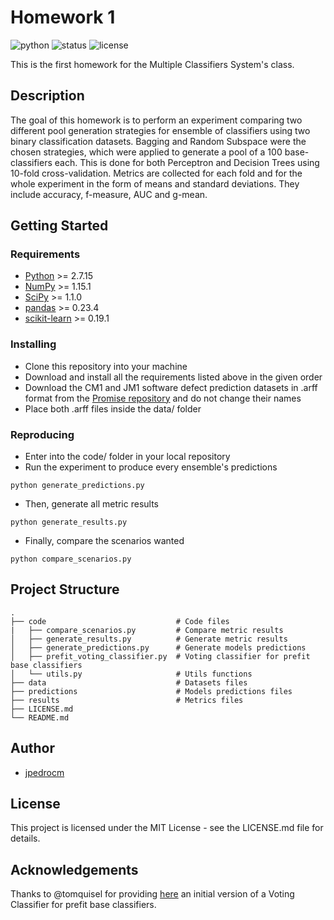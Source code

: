 # Homework 1

![python](https://img.shields.io/badge/python-2.7-blue.svg)
![status](https://img.shields.io/badge/status-in%20progress-yellow.svg)
![license](https://img.shields.io/badge/license-MIT-green.svg)

This is the first homework for the Multiple Classifiers System's class.

## Description

The goal of this homework is to perform an experiment comparing two different pool generation strategies for ensemble of classifiers using two binary classification datasets. Bagging and Random Subspace were the chosen strategies, which were applied to generate a pool of a 100 base-classifiers each. This is done for both Perceptron and Decision Trees using 10-fold cross-validation. Metrics are collected for each fold and for the whole experiment in the form of means and standard deviations. They include accuracy, f-measure, AUC and g-mean.

## Getting Started

### Requirements

* [Python](https://www.python.org/) >= 2.7.15
* [NumPy](http://www.numpy.org/) >= 1.15.1
* [SciPy](https://www.scipy.org/) >= 1.1.0
* [pandas](https://pandas.pydata.org/) >= 0.23.4
* [scikit-learn](http://scikit-learn.org/stable/) >= 0.19.1


### Installing

* Clone this repository into your machine
* Download and install all the requirements listed above in the given order
* Download the CM1 and JM1 software defect prediction datasets in .arff format from the [Promise repository](http://promise.site.uottawa.ca/SERepository/datasets-page.html) and do not change their names
* Place both .arff files inside the data/ folder

### Reproducing

* Enter into the code/ folder in your local repository
* Run the experiment to produce every ensemble's predictions
```
python generate_predictions.py
```
* Then, generate all metric results
```
python generate_results.py
```
* Finally, compare the scenarios wanted
```
python compare_scenarios.py
```

## Project Structure

    .            
    ├── code                             # Code files
    |   ├── compare_scenarios.py         # Compare metric results 
    │   ├── generate_results.py          # Generate metric results
    │   ├── generate_predictions.py      # Generate models predictions
    │   ├── prefit_voting_classifier.py  # Voting classifier for prefit base classifiers
    │   └── utils.py                     # Utils functions
    ├── data                             # Datasets files
    ├── predictions                      # Models predictions files
    ├── results                          # Metrics files
    ├── LICENSE.md
    └── README.md

## Author

* [jpedrocm](https://github.com/jpedrocm)

## License

This project is licensed under the MIT License - see the LICENSE.md file for details.

## Acknowledgements

Thanks to @tomquisel for providing [here](https://gist.github.com/tomquisel/a421235422fdf6b51ec2ccc5e3dee1b4) an initial version of a Voting Classifier for prefit base classifiers.